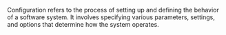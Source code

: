 Configuration refers to the process of setting up and defining the behavior of a software system. It involves specifying various parameters, settings, and options that determine how the system operates.